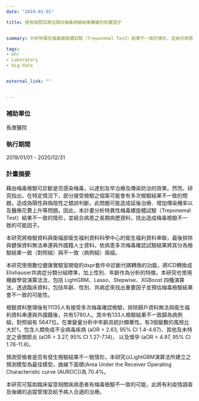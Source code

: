 ```yaml
---
date: "2019-01-01"

title: 使用病歷回溯法探討梅毒檢驗結果轉變的影響因子


summary: 分析特異性梅毒螺旋體試驗（Treponemal Test）結果不一致的情形，並結合病患之長期病歷資料，找出造成梅毒檢驗不一致的可能因子。

tags:
- ehr
- Laboratory
- big-data


external_link: ""


---
```


### 補助單位

長庚醫院

### 執行期間

2019/01/01 - 2020/12/31

### 計畫摘要

藉由梅毒檢驗可診斷是否感染梅毒，以達到及早治療及傳染防治的效果。然而，研究指出，在特定情況下，部分接受檢驗之個案可能會有多次檢驗結果不一致的問題，造成偽陽性與偽陰性之錯誤判斷，此問題可能造成延後治療、增加傳染機率以及醫療花費上升等問題。因此，本計畫分析特異性梅毒螺旋體試驗（Treponemal Test）結果不一致的情形，並結合病患之長期病歷資料，找出造成梅毒檢驗不一致的可能因子。

本研究將檢驗資料與衛福部衛生福利資料科學中心的衛生福利資料串聯，最後排除與健保資料無法串連與外國籍人士資料。依病患多次梅毒確認試驗結果將其分為檢驗結果一致（對照組）與不一致（病例組）兩組。

本研究使用數位健康實驗室開發的dxpr套件中診斷代碼轉換的功能，將ICD轉換成Elixhauser共病症分類分組標準，加上性別、年齡作為分析的特徵。本研究也使用機器學習演算法法，包括 LightGBM、Lasso、Stepwise、XGBoost 四種演算法，透過臨床資料，包括年齡、性別、共病症來找出重要因子並預估梅毒檢驗結果會不一致的可能性。

檢驗資料整理後有11135人有接受多次梅毒確認檢驗，排除歸戶資料無法與衛生福利資料串連與外國籍後，共有5780人。其中有133人檢驗結果不一致歸為病例組，對照組有 5647位。在單變量分析中年齡具統計顯著性。有3個變數的風險比大於1，包含人類免疫不全病毒疾病 (aOR = 2.63, 95% CI 1.4-4.67)、其他及未特定之骨關節炎 (aOR = 3.27, 95% CI 1.27-7.14)， 以及懷孕 (aOR = 4.97, 95% CI 1.76-11.6)。

預測受檢者是否有發生檢驗結果不一致情形，本研究以LightGBM演算法所建立之預測模型為最佳模型，曲線下面積(Area Under the Receiver Operating Characteristic curve (AUROC))為 70.4%。

本研究可幫助臨床留意相關疾病患者有梅毒檢驗不一致的可能，此將有利疫情調查及後續的追蹤管理及給予病人合適的治療。